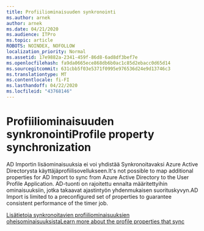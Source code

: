 ```yaml
---
title: Profiiliominaisuuden synkronointi
ms.author: arnek
author: arnek
ms.date: 04/21/2020
ms.audience: ITPro
ms.topic: article
ROBOTS: NOINDEX, NOFOLLOW
localization_priority: Normal
ms.assetid: 17e9882a-2341-459f-86d8-6ad8df3bef7e
ms.openlocfilehash: fa9da0665ece868db6b0ac1c85d2ebacc0d65d14
ms.sourcegitcommit: 631cbb5f03e5371f0995e976536d24e9d13746c3
ms.translationtype: MT
ms.contentlocale: fi-FI
ms.lasthandoff: 04/22/2020
ms.locfileid: "43768146"
---
```

# <a name="profile-property-synchronization"></a><span data-ttu-id="5ddd8-102">Profiiliominaisuuden synkronointi</span><span class="sxs-lookup"><span data-stu-id="5ddd8-102">Profile property synchronization</span></span>

<span data-ttu-id="5ddd8-103">AD Importin lisäominaisuuksia ei voi yhdistää Synkronoitavaksi Azure Active Directorysta käyttäjäprofiilisovellukseen.</span><span class="sxs-lookup"><span data-stu-id="5ddd8-103">It's not possible to map additional properties for AD Import to sync from Azure Active Directory to the User Profile Application.</span></span> <span data-ttu-id="5ddd8-104">AD-tuonti on rajoitettu ennalta määritettyihin ominaisuuksiin, jotka takaavat ajastintyön yhdenmukaisen suorituskyvyn.</span><span class="sxs-lookup"><span data-stu-id="5ddd8-104">AD Import is limited to a preconfigured set of properties to guarantee consistent performance of the timer job.</span></span>
  
[<span data-ttu-id="5ddd8-105">Lisätietoja synkronoitavien profiiliominaisuuksien oheisominaisuuksista</span><span class="sxs-lookup"><span data-stu-id="5ddd8-105">Learn more about the profile properties that sync</span></span>](https://go.microsoft.com/fwlink/?linkid=875671)
  

